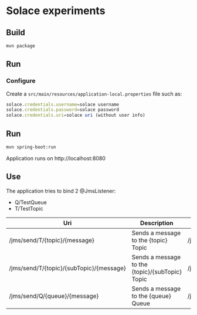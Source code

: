 # Solace experiments


## Build
```bash
mvn package
```

## Run
### Configure
Create a `src/main/resources/application-local.properties` file such as:

```javascript
solace.credentials.username=solace username
solace.credentials.password=solace password
solace.credentials.uri=solace uri (without user info)
```

## Run
```bash
mvn spring-boot:run
```
Application runs on http://localhost:8080

## Use

The application tries to bind 2 @JmsListener:
* Q/TestQueue
* T/TestTopic


Uri | Description | Example
--- | --- | ---
/jms/send/T/{topic}/{message} | Sends a message to the {topic} Topic | /jms/send/T/TestTopic/A%20Message
/jms/send/T/{topic}/{subTopic}/{message} | Sends a message to the {topic}/{subTopic} Topic | /jms/send/T/TestTopic/WithASubTopic/AnotherMessage
/jms/send/Q/{queue}/{message} | Sends a message to the {queue} Queue | /jms/send/Q/TestQueue/AQueuedMessage


